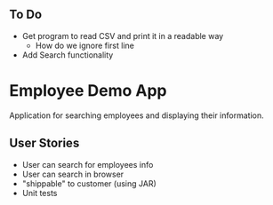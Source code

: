 ## To Do
- Get program to read CSV and print it in a readable way
  - How do we ignore first line
- Add Search functionality

# Employee Demo App
Application for searching employees and displaying their information. 

## User Stories
- User can search for employees info
- User can search in browser
- "shippable" to customer (using JAR)
- Unit tests

